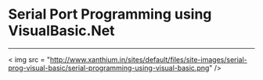 # Serial Port Programming using VisualBasic.Net
-----------------------------------------------------------------------------------------------------------------------------------------
< img src = "http://www.xanthium.in/sites/default/files/site-images/serial-prog-visual-basic/serial-programming-using-visual-basic.png" />
